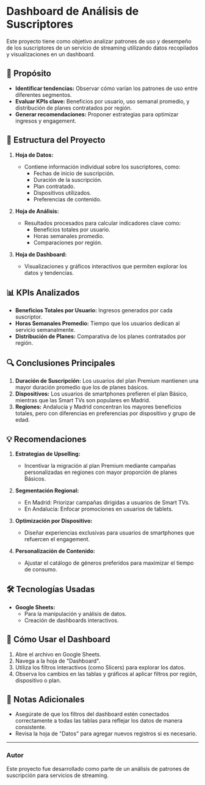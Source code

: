 # Dashboard de Análisis de Suscriptores

Este proyecto tiene como objetivo analizar patrones de uso y desempeño de los suscriptores de un servicio de streaming utilizando datos recopilados y visualizaciones en un dashboard.

## 🚀 Propósito

- **Identificar tendencias:** Observar cómo varían los patrones de uso entre diferentes segmentos.
- **Evaluar KPIs clave:** Beneficios por usuario, uso semanal promedio, y distribución de planes contratados por región.
- **Generar recomendaciones:** Proponer estrategias para optimizar ingresos y engagement.

## 📂 Estructura del Proyecto

1. **Hoja de Datos:**
   - Contiene información individual sobre los suscriptores, como:
     - Fechas de inicio de suscripción.
     - Duración de la suscripción.
     - Plan contratado.
     - Dispositivos utilizados.
     - Preferencias de contenido.

2. **Hoja de Análisis:**
   - Resultados procesados para calcular indicadores clave como:
     - Beneficios totales por usuario.
     - Horas semanales promedio.
     - Comparaciones por región.

3. **Hoja de Dashboard:**
   - Visualizaciones y gráficos interactivos que permiten explorar los datos y tendencias.

## 📊 KPIs Analizados

- **Beneficios Totales por Usuario:** Ingresos generados por cada suscriptor.
- **Horas Semanales Promedio:** Tiempo que los usuarios dedican al servicio semanalmente.
- **Distribución de Planes:** Comparativa de los planes contratados por región.

## 🔍 Conclusiones Principales

1. **Duración de Suscripción:** Los usuarios del plan Premium mantienen una mayor duración promedio que los de planes básicos.
2. **Dispositivos:** Los usuarios de smartphones prefieren el plan Básico, mientras que las Smart TVs son populares en Madrid.
3. **Regiones:** Andalucía y Madrid concentran los mayores beneficios totales, pero con diferencias en preferencias por dispositivo y grupo de edad.

## 💡 Recomendaciones

1. **Estrategias de Upselling:**
   - Incentivar la migración al plan Premium mediante campañas personalizadas en regiones con mayor proporción de planes Básicos.

2. **Segmentación Regional:**
   - En Madrid: Priorizar campañas dirigidas a usuarios de Smart TVs.
   - En Andalucía: Enfocar promociones en usuarios de tablets.

3. **Optimización por Dispositivo:**
   - Diseñar experiencias exclusivas para usuarios de smartphones que refuercen el engagement.

4. **Personalización de Contenido:**
   - Ajustar el catálogo de géneros preferidos para maximizar el tiempo de consumo.

## 🛠️ Tecnologías Usadas

- **Google Sheets:**
  - Para la manipulación y análisis de datos.
  - Creación de dashboards interactivos.

## 🔗 Cómo Usar el Dashboard

1. Abre el archivo en Google Sheets.
2. Navega a la hoja de "Dashboard".
3. Utiliza los filtros interactivos (como Slicers) para explorar los datos.
4. Observa los cambios en las tablas y gráficos al aplicar filtros por región, dispositivo o plan.

## 📝 Notas Adicionales

- Asegúrate de que los filtros del dashboard estén conectados correctamente a todas las tablas para reflejar los datos de manera consistente.
- Revisa la hoja de "Datos" para agregar nuevos registros si es necesario.

---

### Autor
Este proyecto fue desarrollado como parte de un análisis de patrones de suscripción para servicios de streaming.
